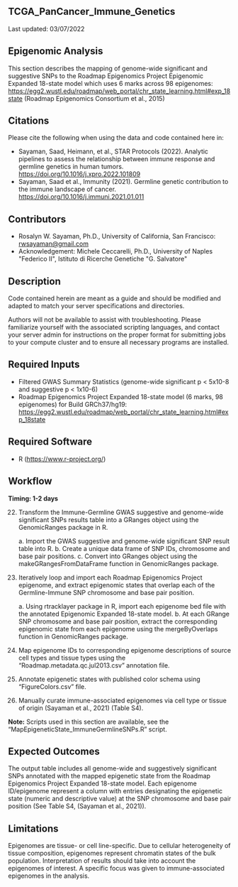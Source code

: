 ## TCGA_PanCancer_Immune_Genetics

Last updated: 03/07/2022

## Epigenomic Analysis

This section describes the mapping of genome-wide significant and suggestive SNPs to the Roadmap Epigenomics Project Epigenomic Expanded 18-state model which uses 6 marks across 98 epigenomes:  https://egg2.wustl.edu/roadmap/web_portal/chr_state_learning.html#exp_18state 
(Roadmap Epigenomics Consortium et al., 2015)


## Citations
Please cite the following when using the data and code contained here in: 
* Sayaman, Saad, Heimann, et al., STAR Protocols (2022). Analytic pipelines to assess the relationship between immune response and germline genetics in human tumors. https://doi.org/10.1016/j.xpro.2022.101809
* Sayaman, Saad et al., Immunity (2021). Germline genetic contribution to the immune landscape of cancer. https://doi.org/10.1016/j.immuni.2021.01.011


## Contributors
* Rosalyn W. Sayaman, Ph.D., University of California, San Francisco: rwsayaman@gmail.com
* Acknowledgement: Michele Ceccarelli, Ph.D., University of Naples "Federico II", Istituto di Ricerche Genetiche "G. Salvatore"


## Description
Code contained herein are meant as a guide and should be modified and adapted to match your server specifications and directories.

Authors will not be available to assist with troubleshooting. Please familiarize yourself with the associated scripting languages, and contact your server admin for instructions on the proper format for submitting jobs to your compute cluster and to ensure all necessary programs are installed.


## Required Inputs
* Filtered GWAS Summary Statistics (genome-wide significant p < 5x10-8 and suggestive p < 1x10-6)
* Roadmap Epigenomics Project Expanded 18-state model (6 marks, 98 epigenomes) for Build GRCh37/hg19: https://egg2.wustl.edu/roadmap/web_portal/chr_state_learning.html#exp_18state


## Required Software
* R (https://www.r-project.org/)


## Workflow
**Timing: 1-2 days**

22.	Transform the Immune-Germline GWAS suggestive and genome-wide significant SNPs results table into a GRanges object using the GenomicRanges package in R.
    
    a.	Import the GWAS suggestive and genome-wide significant SNP result table into R.
    b.	Create a unique data frame of SNP IDs, chromosome and base pair positions.
    c.	Convert into GRanges object using the makeGRangesFromDataFrame function in GenomicRanges package.

23.	Iteratively loop and import each Roadmap Epigenomics Project epigenome, and extract epigenomic states that overlap each of the Germline-Immune SNP chromosome and base pair position.
    
    a.	Using rtracklayer package in R, import each epigenome bed file with the annotated Epigenomic Expanded 18-state model.
    b.	At each GRange SNP chromosome and base pair position, extract the corresponding epigenomic state from each epigenome using the mergeByOverlaps function in GenomicRanges package.

24.	Map epigenome IDs to corresponding epigenome descriptions of source cell types and tissue types using the “Roadmap.metadata.qc.jul2013.csv” annotation file.

25.	Annotate epigenetic states with published color schema using “FigureColors.csv” file.

26.	Manually curate immune-associated epigenomes via cell type or tissue of origin (Sayaman et al., 2021) (Table S4).

**Note:** 	Scripts used in this section are available, see the “MapEpigeneticState_ImmuneGermlineSNPs.R” script.



## Expected Outcomes

The output table includes all genome-wide and suggestively significant SNPs annotated with the mapped epigenetic state from the Roadmap Epigenomics Project Expanded 18-state model. Each epigenome ID/epigenome represent a column with entries designating the epigenetic state (numeric and descriptive value) at the SNP chromosome and base pair position (See Table S4, (Sayaman et al., 2021)).


## Limitations 

Epigenomes are tissue- or cell line-specific. Due to cellular heterogeneity of tissue composition, epigenomes represent chromatin states of the bulk population. Interpretation of results should take into account the epigenomes of interest. A specific focus was given to immune-associated epigenomes in the analysis.



